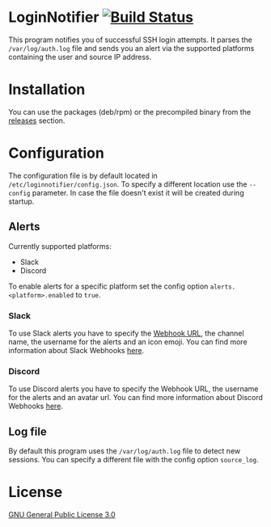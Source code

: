 # LoginNotifier [![Build Status](https://travis-ci.org/DerEnderKeks/LoginNotifier.svg?branch=master)](https://travis-ci.org/DerEnderKeks/LoginNotifier)

This program notifies you of successful SSH login attempts. It parses the `/var/log/auth.log` file and sends you an alert via the supported platforms containing the user and source IP address.

# Installation

You can use the packages (deb/rpm) or the precompiled binary from the [releases](https://github.com/DerEnderKeks/LoginNotifier/releases) section.

# Configuration

The configuration file is by default located in `/etc/loginnotifier/config.json`. To specify a different location use the `--config` parameter.
In case the file doesn't exist it will be created during startup.

## Alerts

Currently supported platforms:
- Slack
- Discord

To enable alerts for a specific platform set the config option `alerts.<platform>.enabled` to `true`.

### Slack

To use Slack alerts you have to specify the [Webhook URL](https://my.slack.com/services/new/incoming-webhook/), the channel name, the username for the alerts and an icon emoji. You can find more information about Slack Webhooks [here](https://api.slack.com/incoming-webhooks).

### Discord

To use Discord alerts you have to specify the Webhook URL, the username for the alerts and an avatar url. You can find more information about Discord Webhooks [here](https://support.discordapp.com/hc/en-us/articles/228383668-Intro-to-Webhooks).

## Log file

By default this program uses the `/var/log/auth.log` file to detect new sessions. You can specify a different file with the config option `source_log`.

# License

[GNU General Public License 3.0](https://www.gnu.org/licenses/gpl-3.0.en.html)
